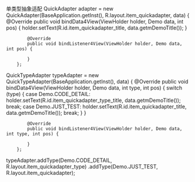 单类型抽象适配
QuickAdapter<Demo> adapter =
new QuickAdapter<Demo>(BaseApplication.getInst(), R.layout.item_quickadapter, data) {
            @Override
            public void bindData4View(ViewHolder holder, Demo data, int pos) {
                holder.setText(R.id.item_quickadapter_title, data.getmDemoTitle());
            }

            @Override
            public void bindListener4View(ViewHolder holder, Demo data, int pos) {

            }
        };


QuickTypeAdapter<Demo> typeAdapter = new QuickTypeAdapter<Demo>(BaseApplication.getInst(), data) {
            @Override
            public void bindData4View(ViewHolder holder, Demo data, int type, int pos) {
                switch (type) {
                    case Demo.CODE_DETAIL:
                        holder.setText(R.id.item_quickadapter_type_title, data.getmDemoTitle());
                        break;
                    case Demo.JUST_TEST:
                        holder.setText(R.id.item_quickadapter_title, data.getmDemoTitle());
                        break;
                }
            }

            @Override
            public void bindListener4View(ViewHolder holder, Demo data, int type, int pos) {

            }
        };

typeAdapter.addType(Demo.CODE_DETAIL, R.layout.item_quickadapter_type)
                .addType(Demo.JUST_TEST, R.layout.item_quickadapter);